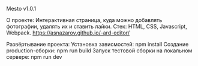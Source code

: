 Mesto
v1.0.1

О проекте:
Интерактивная страница, куда можно добавлять фотографии, удалять их и ставить лайки.
Стек: HTML, CSS, Javascript, Webpack.
https://asnazarov.github.io/-ard-editor/

Развёртывание проекта:
Установка зависмостей: npm install
Создание production-сборки: npm run build
Запуск тестовой сборки на локальном сервере: npm run dev
